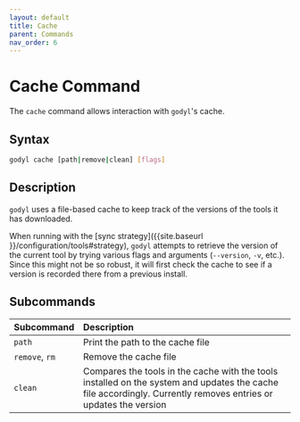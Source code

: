 ```yaml
---
layout: default
title: Cache
parent: Commands
nav_order: 6
---
```


# Cache Command

The `cache` command allows interaction with `godyl`'s cache.

## Syntax

```sh
godyl cache [path|remove|clean] [flags]
```

## Description

`godyl` uses a file-based cache to keep track of the versions of the tools it has downloaded.

When running with the [sync strategy]({{site.baseurl }}/configuration/tools#strategy), `godyl` attempts to retrieve the version of the current tool by trying various flags and arguments (`--version`, `-v`, etc.).
Since this might not be so robust, it will first check the cache to see if a version is recorded there from a previous install.

## Subcommands

| Subcommand     | Description                                                                                                                                                     |
| :------------- | :-------------------------------------------------------------------------------------------------------------------------------------------------------------- |
| `path`         | Print the path to the cache file                                                                                                                                |
| `remove`, `rm` | Remove the cache file                                                                                                                                           |
| `clean`        | Compares the tools in the cache with the tools installed on the system and updates the cache file accordingly. Currently removes entries or updates the version |
